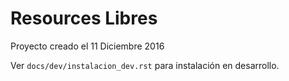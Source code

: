 # Resources Libres

Proyecto creado el 11 Diciembre 2016

Ver ``docs/dev/instalacion_dev.rst`` para instalación en desarrollo.
